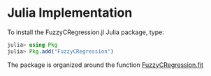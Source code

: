# Julia Implementation

To install the FuzzyCRegression.jl Julia package, type:

```julia
julia> using Pkg
julia> Pkg.add("FuzzyCRegression")
```

The package is organized around the function [FuzzyCRegression.fit](https://aidantr.github.io/FuzzyCRegression.jl/dev/#FuzzyCRegression.fit-Tuple{})

